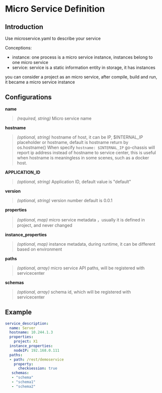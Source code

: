 # Micro Service Definition 

## Introduction
Use microservice.yaml to describe your service

Conceptions:
- instance: one process is a micro service instance, instances belong to one micro service
- service: service is a static information entity in storage, it has instances

you can consider a project as an micro service, after compile, build and run, it became a micro service instance


## Configurations

**name**
> *(required, string)* Micro service name

**hostname**
> *(optional, string)* hostname of host, it can be IP, $INTERNAL_IP placeholder or hostname, default is hostname return by os.hostname()
> When specify `hostname: $INTERNAL_IP` go-chassis will report ip address instead of hostname to service center, this is useful when hostname is meaningless in some scenes, such as a docker host.

**APPLICATION_ID**
> *(optional, string)* Application ID, default value is "default"

**version**
> *(optional, string)* version number default is 0.0.1

**properties**
> *(optional, map)* micro service metadata ，usually it is defined in project, and never changed

**instance_properties**
> *(optional, map)* instance metadata, during runtime, it can be different based on environment

**paths**
> *(optional, array)* micro service API paths, will be registered with servicecenter

**schemas**
>*(optional, array)* schema id, which will be registered with servicecenter

## Example

```yaml
service_description:
  name: Server
  hostname: 10.244.1.3
  properties:
    project: X1
  instance_properties:
    nodeIP: 192.168.0.111
  paths:
  - path: /rest/demoservice
    property:
      checksession: true
   schemas:
   - "schema"
   - "schema1"
   - "schema2"
```
